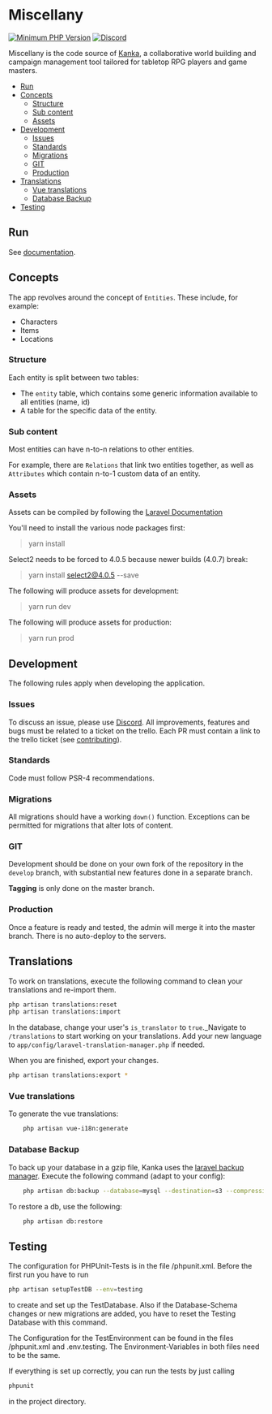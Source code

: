 # Miscellany <!-- omit in toc -->

[![Minimum PHP Version](http://img.shields.io/badge/php-%3E%3D%207.3-8892BF.svg)](https://php.net/)
[![Discord](https://img.shields.io/discord/413623253366603777.svg)](https://discord.gg/rhsyZJ4)

Miscellany is the code source of [Kanka](https://kanka.io/en-US), a collaborative world building and campaign management tool tailored for tabletop RPG players and game masters.

- [Run](#run)
- [Concepts](#concepts)
  - [Structure](#structure)
  - [Sub content](#sub-content)
  - [Assets](#assets)
- [Development](#development)
  - [Issues](#issues)
  - [Standards](#standards)
  - [Migrations](#migrations)
  - [GIT](#git)
  - [Production](#production)
- [Translations](#translations)
  - [Vue translations](#vue-translations)
  - [Database Backup](#database-backup)
- [Testing](#testing)

## Run

See [documentation](./docs/running.md).

## Concepts

The app revolves around the concept of `Entities`. These include, for example:

* Characters
* Items
* Locations

### Structure

Each entity is split between two tables:

* The `entity` table, which contains some generic information available to all entities (name, id)
* A table for the specific data of the entity.

### Sub content

Most entities can have n-to-n relations to other entities.

For example, there are `Relations` that link two entities together, as well as `Attributes` which contain n-to-1 custom data of an entity.

### Assets

Assets can be compiled by following the [Laravel Documentation](https://laravel.com/docs/7.x/mix)

You'll need to install the various node packages first:
> yarn install

Select2 needs to be forced to 4.0.5 because newer builds (4.0.7) break:

> yarn install select2@4.0.5 --save

The following will produce assets for development:

> yarn run dev

The following will produce assets for production:

> yarn run prod

## Development

The following rules apply when developing the application.

### Issues

To discuss an issue, please use [Discord](https://discord.gg/rhsyZJ4).
All improvements, features and bugs must be related to a ticket on the trello. Each PR must contain a link to the trello ticket (see [contributing](./docs/CONTRIBUTING.md)).

### Standards

Code must follow PSR-4 recommendations.

### Migrations

All migrations should have a working `down()` function. Exceptions can be permitted for migrations that alter lots of content.

### GIT

Development should be done on your own fork of the repository in the `develop` branch, with substantial new features done in a separate branch.

**Tagging** is only done on the master branch.

### Production

Once a feature is ready and tested, the admin will merge it into the master branch. There is no auto-deploy to the servers.

## Translations

To work on translations, execute the following command to clean your translations and re-import them.

```sh
php artisan translations:reset
php artisan translations:import
```

In the database, change your user's `is_translator` to `true`._Navigate to `/translations` to start working on your translations. Add your new language to `app/config/laravel-translation-manager.php` if needed.

When you are finished, export your changes.

```sh
php artisan translations:export *
```

### Vue translations

To generate the vue translations:

```sh
    php artisan vue-i18n:generate
```

### Database Backup

To back up your database in a gzip file, Kanka uses the [laravel backup manager](https://github.com/backup-manager/laravel). Execute the following command (adapt to your config):

```sh
    php artisan db:backup --database=mysql --destination=s3 --compression=gzip --destinationPath=prod/ --timestamp="d-m-Y"
```

To restore a db, use the following:

```sh
    php artisan db:restore
```

## Testing

The configuration for PHPUnit-Tests is in the file /phpunit.xml.
Before the first run you have to run

```sh
php artisan setupTestDB --env=testing
```

to create and set up the TestDatabase. Also if the Database-Schema changes or new migrations are added, you have to reset the Testing Database with this command.

The Configuration for the TestEnvironment can be found in the files /phpunit.xml and .env.testing.
The Environment-Variables in both files need to be the same.

If everything is set up correctly, you can run the tests by just calling

```sh
phpunit
```

in the project directory.
